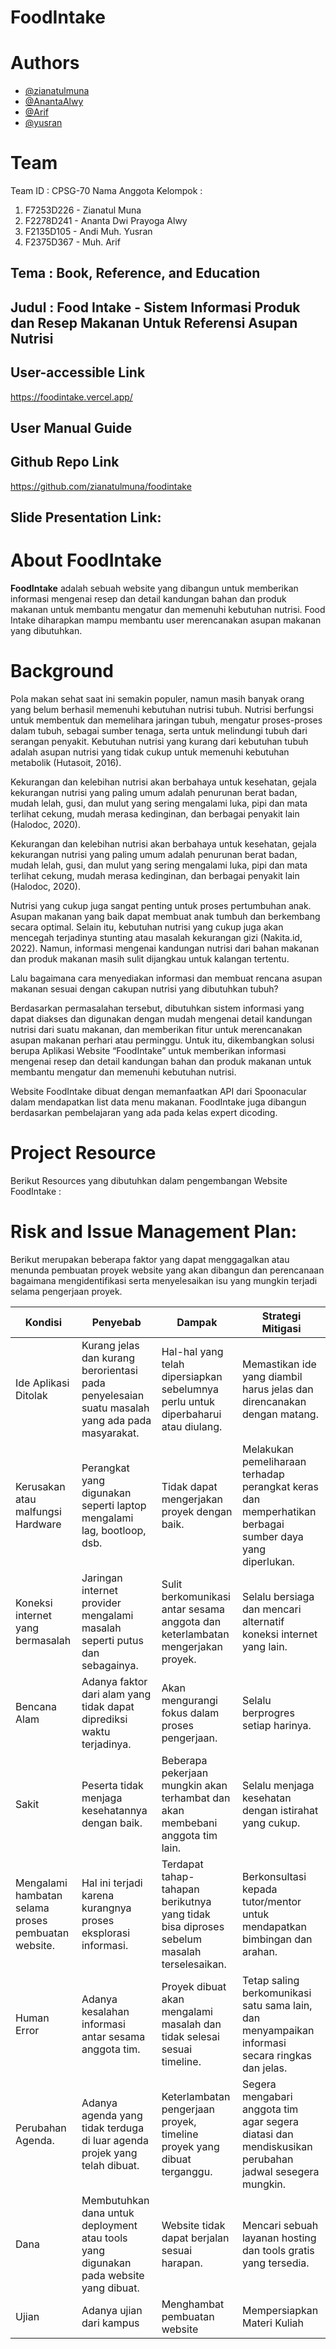 # FoodIntake

# Authors
- [@zianatulmuna](https://www.linkedin.com/in/zianatul-muna)
- [@AnantaAlwy](https://www.linkedin.com/in/ananta-alwy/)
- [@Arif](https://www.linkedin.com/in/muh-arif-1254b619b)
- [@yusran](https://www.linkedin.com/in/andi-yusran/)

# Team

Team ID : CPSG-70
Nama Anggota Kelompok :
<ol>
  <li>F7253D226 - Zianatul Muna</li>
  <li>F2278D241 - Ananta Dwi Prayoga Alwy</li>
  <li>F2135D105 - Andi Muh. Yusran</li>
  <li>F2375D367 - Muh. Arif</li>
</ol>

## Tema : Book, Reference, and Education

## Judul : Food Intake - Sistem Informasi Produk dan Resep Makanan Untuk Referensi Asupan Nutrisi

## User-accessible Link

https://foodintake.vercel.app/

## User Manual Guide



## Github Repo Link

https://github.com/zianatulmuna/foodintake 

## Slide Presentation Link:

# About FoodIntake

**FoodIntake** adalah sebuah website yang dibangun untuk memberikan informasi mengenai resep dan detail kandungan bahan dan produk makanan untuk membantu mengatur dan memenuhi kebutuhan nutrisi. Food Intake diharapkan mampu  membantu user merencanakan asupan makanan yang dibutuhkan.

# Background
<p>Pola makan sehat saat ini semakin populer, namun masih banyak orang yang belum berhasil memenuhi kebutuhan nutrisi tubuh. Nutrisi berfungsi untuk membentuk dan memelihara jaringan tubuh, mengatur proses-proses dalam tubuh, sebagai sumber tenaga, serta untuk melindungi tubuh dari serangan penyakit. Kebutuhan nutrisi yang kurang dari kebutuhan tubuh adalah asupan nutrisi yang tidak cukup untuk memenuhi kebutuhan metabolik (Hutasoit, 2016).</p>
<p>Kekurangan dan kelebihan nutrisi akan berbahaya untuk kesehatan, gejala kekurangan nutrisi yang paling umum adalah penurunan berat badan, mudah lelah, gusi, dan mulut yang sering mengalami luka, pipi dan mata terlihat cekung, mudah merasa kedinginan, dan berbagai penyakit lain (Halodoc, 2020).</p>
<p>Kekurangan dan kelebihan nutrisi akan berbahaya untuk kesehatan, gejala kekurangan nutrisi yang paling umum adalah penurunan berat badan, mudah lelah, gusi, dan mulut yang sering mengalami luka, pipi dan mata terlihat cekung, mudah merasa kedinginan, dan berbagai penyakit lain (Halodoc, 2020).</p>
<p>Nutrisi yang cukup juga sangat penting untuk proses pertumbuhan anak. Asupan makanan yang baik dapat membuat anak tumbuh dan berkembang secara optimal. Selain itu, kebutuhan nutrisi yang cukup juga akan mencegah terjadinya stunting atau masalah kekurangan gizi (Nakita.id, 2022). Namun, informasi mengenai kandungan nutrisi dari bahan makanan dan produk makanan masih sulit dijangkau untuk kalangan tertentu.</p>
<p>Lalu bagaimana cara menyediakan informasi dan membuat rencana asupan makanan sesuai dengan cakupan nutrisi yang dibutuhkan tubuh?</p>
<p>Berdasarkan permasalahan tersebut, dibutuhkan sistem informasi yang dapat diakses dan digunakan dengan mudah mengenai detail kandungan nutrisi dari suatu makanan, dan memberikan fitur untuk merencanakan asupan makanan perhari atau perminggu. Untuk itu, dikembangkan solusi berupa Aplikasi Website “FoodIntake” untuk memberikan informasi mengenai resep dan detail kandungan bahan dan produk makanan untuk membantu mengatur dan memenuhi kebutuhan nutrisi.</p>
<p>Website FoodIntake dibuat dengan memanfaatkan API dari Spoonacular dalam mendapatkan list data menu makanan. FoodIntake juga dibangun berdasarkan pembelajaran yang ada pada kelas expert dicoding.</p>

# Project Resource

Berikut Resources yang dibutuhkan dalam pengembangan Website FoodIntake :


#  Risk and Issue Management Plan: 

Berikut merupakan beberapa faktor yang dapat menggagalkan atau menunda pembuatan proyek website yang akan dibangun dan perencanaan bagaimana mengidentifikasi serta menyelesaikan isu yang mungkin terjadi selama pengerjaan proyek. 

Kondisi  | Penyebab |Dampak  | Strategi Mitigasi
------------- | ------------- |------------- | -------------
Ide Aplikasi Ditolak  | Kurang jelas dan kurang berorientasi pada penyelesaian suatu masalah yang ada pada masyarakat.| Hal-hal yang telah dipersiapkan sebelumnya perlu untuk diperbaharui atau diulang.  | Memastikan ide yang diambil harus jelas dan direncanakan dengan matang.
Kerusakan atau malfungsi Hardware  | Perangkat yang digunakan seperti laptop mengalami lag, bootloop, dsb. | Tidak dapat mengerjakan proyek dengan baik.  | Melakukan pemeliharaan terhadap perangkat keras dan memperhatikan berbagai sumber daya yang diperlukan.
Koneksi internet yang bermasalah  | Jaringan internet provider mengalami masalah seperti putus dan sebagainya.  | Sulit berkomunikasi antar sesama anggota dan keterlambatan mengerjakan proyek.  | Selalu bersiaga dan mencari alternatif koneksi internet yang lain.
Bencana Alam  | Adanya faktor dari alam yang tidak dapat diprediksi waktu terjadinya. | Akan mengurangi fokus dalam proses pengerjaan. | Selalu berprogres setiap harinya.
Sakit  | Peserta tidak menjaga kesehatannya dengan baik.  | Beberapa pekerjaan mungkin akan terhambat dan akan membebani anggota tim lain.  |Selalu menjaga kesehatan dengan istirahat yang cukup.
Mengalami hambatan selama proses pembuatan website.  | Hal ini terjadi karena kurangnya proses eksplorasi informasi.  | Terdapat tahap-tahapan berikutnya yang tidak bisa diproses sebelum masalah terselesaikan.  | Berkonsultasi kepada tutor/mentor untuk mendapatkan bimbingan dan arahan.
Human Error  | Adanya kesalahan informasi antar sesama anggota tim.  | Proyek dibuat akan mengalami masalah dan tidak selesai sesuai timeline.  | Tetap saling berkomunikasi satu sama lain, dan menyampaikan informasi secara ringkas dan jelas.
Perubahan Agenda.  | Adanya agenda yang tidak terduga di luar agenda projek yang telah dibuat.  | Keterlambatan pengerjaan proyek, timeline proyek yang dibuat terganggu.  | Segera mengabari anggota tim agar segera diatasi dan mendiskusikan perubahan jadwal sesegera mungkin.
Dana  | Membutuhkan dana untuk deployment atau tools yang digunakan pada website yang dibuat.  | Website tidak dapat berjalan sesuai harapan.  | Mencari sebuah layanan hosting dan tools gratis yang tersedia.
Ujian  | Adanya ujian dari kampus  | Menghambat pembuatan website  | Mempersiapkan Materi Kuliah












